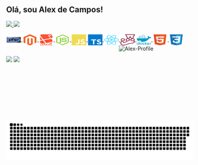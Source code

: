 ## Olá,  sou Alex de Campos!

<div>
  <a href="https://github.com/AlexdeCampos">
  <img height="180em" src="https://github-readme-stats.vercel.app/api?username=AlexdeCampos&show_icons=true&theme=dark&include_all_commits=true&count_private=true"/>
  <img height="180em" src="https://github-readme-stats.vercel.app/api/top-langs/?username=AlexdeCampos&layout=compact&langs_count=7&theme=dark"/>
</div>

<div style="display: inline_block"><br>
  <img align="center" alt="Alex-Python" height="30" width="40" src="https://raw.githubusercontent.com/devicons/devicon/master/icons/php/php-original.svg">
  <img align="center" alt="Alex-Magento" height="30" width="40" src="https://raw.githubusercontent.com/devicons/devicon/master/icons/magento/magento-original.svg">
  <img align="center" alt="Alex-Laravel" height="30" width="40" src="https://raw.githubusercontent.com/devicons/devicon/master/icons/laravel/laravel-plain-wordmark.svg">
  <img align="center" alt="Alex-React" height="30" width="40" src="https://raw.githubusercontent.com/devicons/devicon/master/icons/nodejs/nodejs-original.svg">
  <img align="center" alt="Alex-Js" height="30" width="40" src="https://raw.githubusercontent.com/devicons/devicon/master/icons/javascript/javascript-plain.svg">
  <img align="center" alt="Alex-Ts" height="30" width="40" src="https://raw.githubusercontent.com/devicons/devicon/master/icons/typescript/typescript-plain.svg">
  <img align="center" alt="Alex-Nodejs" height="30" width="40" src="https://raw.githubusercontent.com/devicons/devicon/master/icons/react/react-original.svg">
  <img align="center" alt="Alex-Jest" height="30" width="40" src="https://raw.githubusercontent.com/devicons/devicon/master/icons/jest/jest-plain.svg">
  <img align="center" alt="Alex-Docker" height="30" width="40" src="https://raw.githubusercontent.com/devicons/devicon/master/icons/docker/docker-plain-wordmark.svg">
  <img align="center" alt="Alex-HTML" height="30" width="40" src="https://raw.githubusercontent.com/devicons/devicon/master/icons/html5/html5-original.svg">
  <img align="center" alt="Alex-CSS" height="30" width="40" src="https://raw.githubusercontent.com/devicons/devicon/master/icons/css3/css3-original.svg">
  
  <img align="right" alt="Alex-Profile" height="200" width="200" src="https://share-cdn.picrew.me/shareImg/org/202108/94097_UGYJyT03.png">
</div>

  ##
 
<div> 
  <a href = "mailto:alcampos1999@gmail.com"><img src="https://img.shields.io/badge/-Gmail-%23333?style=for-the-badge&logo=gmail&logoColor=white" target="_blank"></a>
  <a href="https://www.linkedin.com/in/alexdecampos" target="_blank"><img src="https://img.shields.io/badge/-LinkedIn-%230077B5?style=for-the-badge&logo=linkedin&logoColor=white" target="_blank"></a> 
 
![Snake animation](https://github.com/AlexdeCampos/AlexdeCampos/blob/output/github-contribution-grid-snake.svg)
 
</div>
